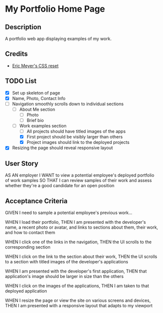 # My Portfolio Home Page

## Description
A portfolio web app displaying examples of my work.

## Credits
- [Eric Meyer's CSS reset](https://meyerweb.com/eric/tools/css/reset/)

## TODO List
- [x] Set up skeleton of page
- [x] Name, Photo, Contact Info
- [ ] Navigation smoothly scrolls down to individual sections
    - [ ] About Me section
        - [ ] Photo
        - [ ] Brief bio
    - [ ] Work examples section
        - [ ] All projects should have titled images of the apps
        - [x] First project should be visibly larger than others
        - [x] Project images should link to the deployed projects
- [x] Resizing the page should reveal responsive layout

## User Story
AS AN employer
I WANT to view a potential employee's deployed portfolio of work samples
SO THAT I can review samples of their work and assess whether they're a good candidate for an open position

## Acceptance Criteria
GIVEN I need to sample a potential employee's previous work...

WHEN I load their portfolio,
THEN I am presented with the developer's name, a recent photo or avatar, and links to sections about them, their work, and how to contact them

WHEN I click one of the links in the navigation,
THEN the UI scrolls to the corresponding section

WHEN I click on the link to the section about their work,
THEN the UI scrolls to a section with titled images of the developer's applications

WHEN I am presented with the developer's first application,
THEN that application's image should be larger in size than the others

WHEN I click on the images of the applications,
THEN I am taken to that deployed application

WHEN I resize the page or view the site on various screens and devices,
THEN I am presented with a responsive layout that adapts to my viewport
